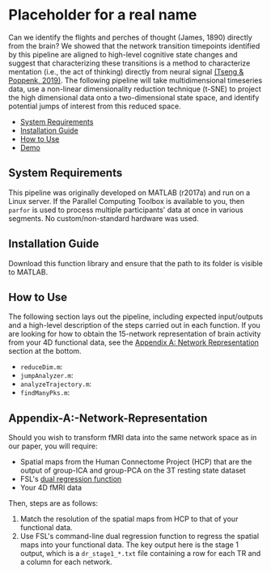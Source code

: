 # Placeholder for a real name

Can we identify the flights and perches of thought (James, 1890) directly from the brain? We showed that the network transition timepoints identified by this pipeline are aligned to high-level cognitive state changes and suggest that characterizing these transitions is a method to characterize mentation (i.e., the act of thinking) directly from neural signal [(Tseng & Poppenk, 2019)](https://www.biorxiv.org/content/10.1101/576298v4). The following pipeline will take multidimensional timeseries data, use a non-linear dimensionality reduction technique (t-SNE) to project the high dimensional data onto a two-dimensional state space, and identify potential jumps of interest from this reduced space. 

- [System Requirements](#system-requirements)
- [Installation Guide](#installation-guide)
- [How to Use](#how-to-use)
- [Demo](#demo)

## System Requirements

This pipeline was originally developed on MATLAB (r2017a) and run on a Linux server. If the Parallel Computing Toolbox is available to you, then `parfor` is used to process multiple participants' data at once in various segments. No custom/non-standard hardware was used.

## Installation Guide

Download this function library and ensure that the path to its folder is visible to MATLAB. 

## How to Use

The following section lays out the pipeline, including expected input/outputs and a high-level description of the steps carried out in each function. If you are looking for how to obtain the 15-network representation of brain activity from your 4D functional data, see the [Appendix A: Network Representation](#Appendix-A:-Network-Representation) section at the bottom. 

+ `reduceDim.m`:
+ `jumpAnalyzer.m`:
+ `analyzeTrajectory.m`:
+ `findManyPks.m`:

## Appendix-A:-Network-Representation

Should you wish to transform fMRI data into the same network space as in our paper, you will require:
+ Spatial maps from the Human Connectome Project (HCP) that are the output of group-ICA and group-PCA on the 3T resting state dataset
+ FSL's [dual regression function](https://fsl.fmrib.ox.ac.uk/fsl/fslwiki/DualRegression)
+ Your 4D fMRI data

Then, steps are as follows:
1. Match the resolution of the spatial maps from HCP to that of your functional data. 
2. Use FSL's command-line dual regression function to regress the spatial maps into your functional data. The key output here is the stage 1 output, which is a `dr_stage1_*.txt` file containing a row for each TR and a column for each network. 
